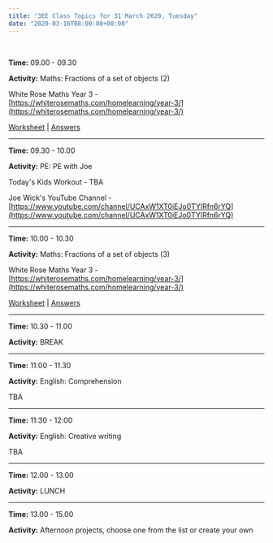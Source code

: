```yaml
---
title: "3EE Class Topics for 31 March 2020, Tuesday"
date: "2020-03-16T08:00:00+00:00"
---
```


&nbsp;

**Time:** 09.00 - 09.30

**Activity:** Maths: Fractions of a set of objects (2)

White Rose Maths Year 3 - [https://whiterosemaths.com/homelearning/year-3/](https://whiterosemaths.com/homelearning/year-3/)

[Worksheet](/docs/whiterose/y3/Lesson-3-Y3-Spring-Block-5-WO8-Fractions-of-a-set-of-objects-2-2019.pdf) | [Answers](/docs/whiterose/y3/Y3-Spring-Block-5-ANS8-Fractions-of-a-set-of-objects-2-2019.pdf)

<hr>

**Time:** 09.30 - 10.00

**Activity:** PE: PE with Joe

Today's Kids Workout - TBA

Joe Wick's YouTube Channel - [https://www.youtube.com/channel/UCAxW1XT0iEJo0TYlRfn6rYQ](https://www.youtube.com/channel/UCAxW1XT0iEJo0TYlRfn6rYQ)

<hr>

**Time:** 10.00 - 10.30

**Activity:** Maths: Fractions of a set of objects (3)

White Rose Maths Year 3 - [https://whiterosemaths.com/homelearning/year-3/](https://whiterosemaths.com/homelearning/year-3/)

[Worksheet](/docs/whiterose/y3/Lesson-4-Y3-Spring-Block-5-WO9-Fractions-of-a-set-of-objects-3-2019.pdf) | [Answers](/docs/whiterose/y3/Y3-Spring-Block-5-ANS9-Fractions-of-a-set-of-objects-3-2019.pdf)

<hr>

**Time:** 10.30 - 11.00

**Activity:** BREAK

<hr>

**Time:** 11:00 - 11.30 

**Activity:** English: Comprehension

TBA

<hr>

**Time:** 11:30 - 12:00 

**Activity:** English: Creative writing

TBA

<hr>

**Time:** 12.00 - 13.00

**Activity:** LUNCH

<hr>

**Time:** 13.00 - 15.00

**Activity:** Afternoon projects, choose one from the list or create your own

<br/>
<br/>


